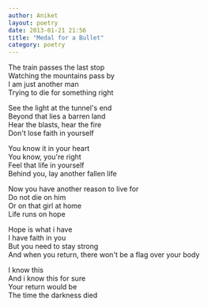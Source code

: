 ```yaml
---
author: Aniket
layout: poetry
date: 2013-01-21 21:56
title: "Medal for a Bullet"
category: poetry
---
```


The train passes the last stop<br/>
Watching the mountains pass by<br/>
I am just another man<br/>
Trying to die for something right

See the light at the tunnel's end<br/>
Beyond that lies a barren land<br/>
Hear the blasts, hear the fire<br/>
Don't lose faith in yourself

You know it in your heart<br/>
You know, you're right<br/>
Feel that life in yourself<br/>
Behind you, lay another fallen life

Now you have another reason to live for<br/>
Do not die on him<br/>
Or on that girl at home<br/>
Life runs on hope

Hope is what i have<br/>
I have faith in you<br/>
But you need to stay strong<br/>
And when you return, there won't be a flag over your body

I know this<br/>
And i know this for sure<br/>
Your return would be<br/>
The time the darkness died